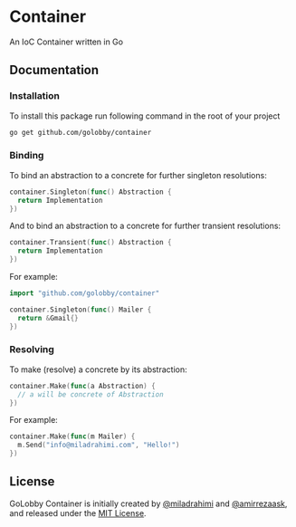 # Container
An IoC Container written in Go

## Documentation

### Installation
To install this package run following command in the root of your project

```bash
go get github.com/golobby/container
```

### Binding
To bind an abstraction to a concrete for further singleton resolutions:

```go
container.Singleton(func() Abstraction {
  return Implementation
})
```

And to bind an abstraction to a concrete for further transient resolutions:

```go
container.Transient(func() Abstraction {
  return Implementation
})
```

For example:

```go
import "github.com/golobby/container"

container.Singleton(func() Mailer {
  return &Gmail{}
})
```

### Resolving

To make (resolve) a concrete by its abstraction:

```go
container.Make(func(a Abstraction) {
  // a will be concrete of Abstraction
})
```

For example:

```go
container.Make(func(m Mailer) {
  m.Send("info@miladrahimi.com", "Hello!")
})
```

## License

GoLobby Container is initially created by 
[@miladrahimi](https://github.com/miladrahimi) and [@amirrezaask](https://github.com/amirrezaask),
and released under the [MIT License](http://opensource.org/licenses/mit-license.php).
